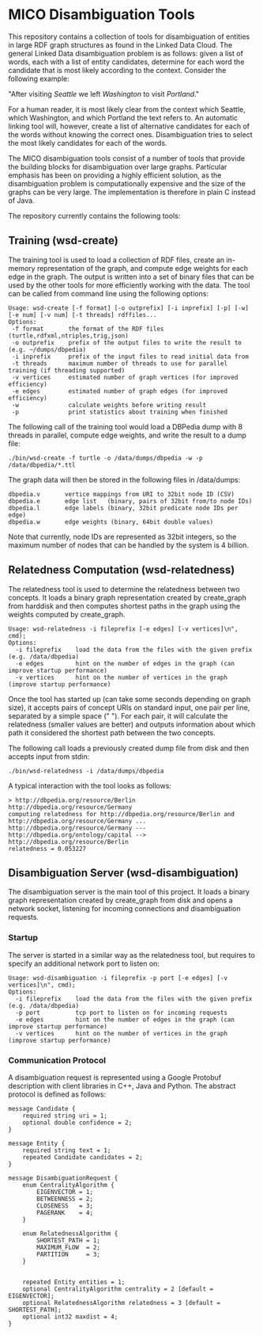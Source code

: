 # MICO Disambiguation Tools

This repository contains a collection of tools for disambiguation of entities in large RDF graph
structures as found in the Linked Data Cloud. The general Linked Data disambiguation problem is as
follows: given a list of words, each with a list of entity candidates, determine for each word the
candidate that is most likely according to the context. Consider the following example:

"After visiting _Seattle_ we left _Washington_ to visit _Portland_."

For a human reader, it is most likely clear from the context which Seattle, which Washington, and
which Portland the text refers to. An automatic linking tool will, however, create a list of
alternative candidates for each of the words without knowing the correct ones. Disambiguation tries
to select the most likely candidates for each of the words.

The MICO disambiguation tools consist of a number of tools that provide the building blocks for
disambiguation over large graphs. Particular emphasis has been on providing a highly efficient
solution, as the disambiguation problem is computationally expensive and the size of the graphs can
be very large. The implementation is therefore in plain C instead of Java.

The repository currently contains the following tools:

## Training (wsd-create) 

The training tool is used to load a collection of RDF files, create an in-memory representation
of the graph, and compute edge weights for each edge in the graph. The output is written into a set
of binary files that can be used by the other tools for more efficiently working with the data. The
tool can be called from command line using the following options:

    Usage: wsd-create [-f format] [-o outprefix] [-i inprefix] [-p] [-w] [-e num] [-v num] [-t threads] rdffiles...
    Options:
     -f format       the format of the RDF files (turtle,rdfxml,ntriples,trig,json)
     -o outprefix    prefix of the output files to write the result to (e.g. ~/dumps/dbpedia)
     -i inprefix     prefix of the input files to read initial data from
     -t threads      maximum number of threads to use for parallel training (if threading supported)
     -v vertices     estimated number of graph vertices (for improved efficiency)
     -e edges        estimated number of graph edges (for improved efficiency)
     -w              calculate weights before writing result
     -p              print statistics about training when finished


The following call of the training tool would load a DBPedia dump with 8 threads in parallel,
compute edge weights, and write the result to a dump file:

    ./bin/wsd-create -f turtle -o /data/dumps/dbpedia -w -p /data/dbpedia/*.ttl

The graph data will then be stored in the following files in /data/dumps:

    dbpedia.v       vertice mappings from URI to 32bit node ID (CSV)
	dbpedia.e       edge list   (binary, pairs of 32bit from/to node IDs)
	dbpedia.l       edge labels (binary, 32bit predicate node IDs per edge)
	dbpedia.w       edge weights (binary, 64bit double values)

Note that currently, node IDs are represented as 32bit integers, so the maximum number of nodes that
can be handled by the system is 4 billion.


## Relatedness Computation (wsd-relatedness) 

The relatedness tool is used to determine the relatedness between two concepts. It loads a binary
graph representation created by create_graph from harddisk and then computes shortest paths in the
graph using the weights computed by create_graph.

    Usage: wsd-relatedness -i fileprefix [-e edges] [-v vertices]\n", cmd);
    Options:
      -i fileprefix    load the data from the files with the given prefix (e.g. /data/dbpedia)
      -e edges         hint on the number of edges in the graph (can improve startup performance)
      -v vertices      hint on the number of vertices in the graph (improve startup performance)

Once the tool has started up (can take some seconds depending on graph size), it accepts pairs of
concept URIs on standard input, one pair per line, separated by a simple space (" "). For each pair,
it will calculate the relatedness (smaller values are better) and outputs information about which
path it considered the shortest path between the two concepts.

The following call loads a previously created dump file from disk and then accepts input from stdin:

    ./bin/wsd-relatedness -i /data/dumps/dbpedia

A typical interaction with the tool looks as follows:

    > http://dbpedia.org/resource/Berlin http://dbpedia.org/resource/Germany
    computing relatedness for http://dbpedia.org/resource/Berlin and http://dbpedia.org/resource/Germany ... 
    http://dbpedia.org/resource/Germany --- http://dbpedia.org/ontology/capital --> http://dbpedia.org/resource/Berlin
    relatedness = 0.053227


## Disambiguation Server (wsd-disambiguation)

The disambiguation server is the main tool of this project. It loads a binary graph representation
created by create_graph from disk and opens a network socket, listening for incoming connections and
disambiguation requests.

### Startup

The server is started in a similar way as the relatedness tool, but requires to specify an
additional network port to listen on:

    Usage: wsd-disambiguation -i fileprefix -p port [-e edges] [-v vertices]\n", cmd);
    Options:
      -i fileprefix    load the data from the files with the given prefix (e.g. /data/dbpedia)
	  -p port          tcp port to listen on for incoming requests
      -e edges         hint on the number of edges in the graph (can improve startup performance)
      -v vertices      hint on the number of vertices in the graph (improve startup performance)


### Communication Protocol

A disambiguation request is represented using a Google Protobuf description
with client libraries in C++, Java and Python. The abstract protocol is defined as follows:

	message Candidate {
	    required string uri = 1;
	    optional double confidence = 2;
	}

	message Entity {
	    required string text = 1;
	    repeated Candidate candidates = 2;
	}

	message DisambiguationRequest {
	    enum CentralityAlgorithm {
            EIGENVECTOR = 1;
            BETWEENNESS = 2;
            CLOSENESS   = 3;
            PAGERANK    = 4;
	    }

	    enum RelatednessAlgorithm {
            SHORTEST_PATH = 1;
            MAXIMUM_FLOW  = 2;
            PARTITION     = 3;
	    }


	    repeated Entity entities = 1;
	    optional CentralityAlgorithm centrality = 2 [default = EIGENVECTOR];
	    optional RelatednessAlgorithm relatedness = 3 [default = SHORTEST_PATH];
	    optional int32 maxdist = 4;
	}


